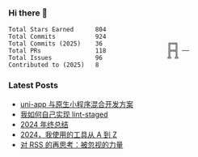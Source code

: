### Hi there 👋

<!--START_SECTION:stats-->

```text
Total Stars Earned      804
Total Commits           924
Total Commits (2025)    36                  ╔═╗   
Total PRs               118                 ╠═╣ ──
Total Issues            96                  ╩ ╩   
Contributed to (2025)   8
```

<!--END_SECTION:stats-->

### Latest Posts

<!-- BLOG-POST-LIST:START -->
- [uni-app 与原生小程序混合开发方案](https://4ark.me/posts/2025-10-15-uni-app-hybrid-native-miniprogram/)
- [我如何自己实现 lint-staged](https://4ark.me/posts/2025-10-13-lint-staged/)
- [2024 年终总结](https://4ark.me/posts/2024-12-23-2024-summary/)
- [2024，我使用的工具从 A 到 Z](https://4ark.me/posts/2024-12-17-2024-a2z/)
- [对 RSS 的再思考：被忽视的力量](https://4ark.me/posts/2024-10-19-recent-thoughts-on-rss/)
<!-- BLOG-POST-LIST:END -->

